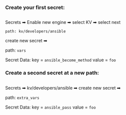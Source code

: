 ### Create your first secret:

##

Secrets ➡ Enable new engine ➡ select KV ➡ select next


`path: kv/developers/ansible`

create new secret ➡

path: `vars`

Secret Data: key = `ansible_become_method`    value = `foo`






### Create a second secret at a new path:

##

Secrets ➡ kv/developers/ansible ➡ create new secret ➡


path: `extra_vars`

Secret Data: key = `ansible_pass`    value = `foo`


